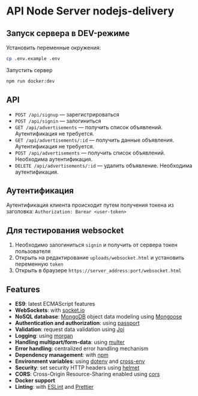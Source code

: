 # API Node Server nodejs-delivery

## Запуск сервера в DEV-режиме

Установить переменные окружения:
```bash
cp .env.example .env
```
Запустить сервер
```bash
npm run docker:dev
```

## API
- `POST /api/signup` — зарегистрироваться
- `POST /api/signin` — залогиниться
- `GET /api/advertisements` — получить список объявлений. Аутентификация не требуется.
- `GET /api/advertisements/:id` — получить данные объявления. Аутентификация не требуется.
- `POST /api/advertisements` — получить список объявлений. Необходима аутентификация.
- `DELETE /api/advertisements/:id` — удалить объявление. Необходима аутентификация.

## Аутентификация
Аутентификация клиента происходит путем получения токена из заголовка: `Authorization: Barear <user-token>`

## Для тестирования websocket
1. Необходимо залогиниться ```signin``` и получить от сервера токен пользователя
2. Открыть на редактирование ```uploads/websocket.html``` и установить переменную ```token```
3. Открыть в браузере ```https://server_address:port/websocket.html```

## Features

- **ES9**: latest ECMAScript features
- **WebSockets**: with [socket.io](https://socket.io/)
- **NoSQL database**: [MongoDB](https://www.mongodb.com) object data modeling using [Mongoose](https://mongoosejs.com)
- **Authentication and authorization**: using [passport](http://www.passportjs.org)
- **Validation**: request data validation using [Joi](https://github.com/hapijs/joi)
- **Logging**: using [morgan](https://github.com/expressjs/morgan)
- **Handling multipart/form-data**: using [multer](https://github.com/expressjs/multer)
- **Error handling**: centralized error handling mechanism
- **Dependency management**: with [npm](https://npmjs.com)
- **Environment variables**: using [dotenv](https://github.com/motdotla/dotenv) and [cross-env](https://github.com/kentcdodds/cross-env#readme)
- **Security**: set security HTTP headers using [helmet](https://helmetjs.github.io)
- **CORS**: Cross-Origin Resource-Sharing enabled using [cors](https://github.com/expressjs/cors)
- **Docker support**
- **Linting**: with [ESLint](https://eslint.org) and [Prettier](https://prettier.io)
